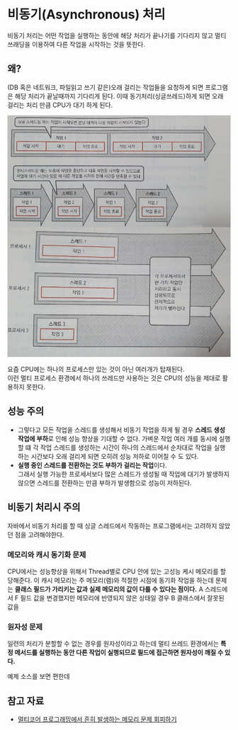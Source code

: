 # 비동기(Asynchronous) 처리
비동기 처리는 어떤 작업을 실행하는 동안에 해당 처리가 끝나기를 기다리지 않고 멀티 쓰래딩을 이용하여 다른 작업을 시작하는 것을 뜻한다. 

## 왜?
(DB 혹은 네트워크, 파일읽고 쓰기 같은)오래 걸리는 작업들을 요청하게 되면 프로그램은 해당 처리가 끝날때까지 기다리게 된다.
이때 동기처리(싱글쓰레드)하게 되면 오래 걸리는 처리 만큼 CPU가 대기 하게 된다.

![멀티쓰레딩](./멀티쓰레딩.png)

요즘 CPU에는 하나의 프로세스만 있는 것이 아닌 여러개가 탑재된다.   
이런 멀티 프로세스 환경에서 하나의 쓰레드만 사용하는 것은 CPU의 성능을 제대로 활용하지 못한다.

## 성능 주의
* 그렇다고 모든 작업을 스레드를 생성해서 비동기 작업을 하게 될 경우 **스레드 생성 작업에 부하**로 인해 성능 향상을 기대할 수 없다.
가벼운 작업 여러 개를 동시에 실행할 떄 각 작업 스레드를 생성하는 시간이 하나의 스레드에서 순차대로 작업을 실행하는 시간보다 오래 걸리게 되면 오히려 성능 저하로 이어질 수 도 있다.
* **실행 중인 스레드를 전환하는 것도 부하가 걸리는 작업**이다.   
그래서 실행 가능한 프로세서보다 많은 스레드가 생성될 때 작업에 대기가 발생하지 않으면 스레드를 전환하는 만큼 부하가 발생함으로 성능이 저하된다.

## 비동기 처리시 주의
자바에서 비동기 처리를 할 때 싱글 스레드에서 작동하는 프로그램에서는 고려하지 않았던 점을 고려해야한다.

### 메모리와 캐시 동기화 문제
CPU에서는 성능향상을 위해서 Thread별로 CPU 안에 있는 고성능 케시 메모리를 할당해준다. 이 캐시 메모리는 주 메모리(램)와 적절한 시점에 동기화 작업을 하는데 문제는 **클래스 필드가 가리키는 값과 실제 메모리의 값이 다를 수 있다는 점이다.**
A 스레드에서 F 필드 값을 변경했지만 메모리에 반영되지 않은 상태일 경우 B 클래스에서 잘못된 값을 

### 원자성 문제
일련의 처리가 분할할 수 없는 경우를 원자성이라고 하는데 멀티 쓰레드 환경에서는 **특정 메서드를 실행하는 동안 다른 작업이 실행되므로 필드에 접근하면 원자성이 깨질 수 있다.**

예제 소스를 보면 편한데




## 참고 자료
* [멀티코어 프로그래밍에서 흔히 발생하는 메모리 문제 회피하기](https://andromedarabbit.net/%EB%A9%80%ED%8B%B0%EC%BD%94%EC%96%B4-%ED%94%84%EB%A1%9C%EA%B7%B8%EB%9E%98%EB%B0%8D%EC%97%90%EC%84%9C-%ED%9D%94%ED%9E%88-%EB%B0%9C%EC%83%9D%ED%95%98%EB%8A%94-%EB%A9%94%EB%AA%A8%EB%A6%AC-%EB%AC%B8/)